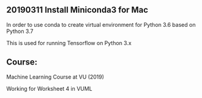 ## 20190311 Install Miniconda3 for Mac

In order to use conda to create virtual environment for Python 3.6 based on Python 3.7

This is used for running Tensorflow on Python 3.x

## Course: 

Machine Learning Course at VU (2019)

Working for Worksheet 4 in VUML
